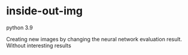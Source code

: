 # inside-out-img

python 3.9

Creating new images by changing the neural network evaluation result. Without interesting results

